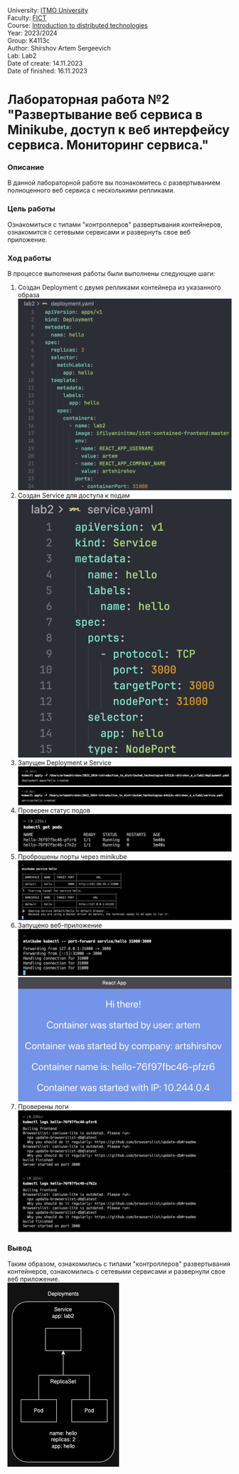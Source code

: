 University: [ITMO University](https://itmo.ru/ru/) <br>
Faculty: [FICT](https://fict.itmo.ru) <br>
Course: [Introduction to distributed technologies](https://github.com/itmo-ict-faculty/introduction-to-distributed-technologies) <br>
Year: 2023/2024 <br>
Group: K4113c <br>
Author: Shirshov Artem Sergeevich <br>
Lab: Lab2 <br>
Date of create: 14.11.2023 <br>
Date of finished: 16.11.2023 <br>

# Лабораторная работа №2 "Развертывание веб сервиса в Minikube, доступ к веб интерфейсу сервиса. Мониторинг сервиса."
### Описание
В данной лабораторной работе вы познакомитесь с развертыванием полноценного веб сервиса с несколькими репликами.

### Цель работы
Ознакомиться с типами "контроллеров" развертывания контейнеров, ознакомится с сетевыми сервисами и развернуть свое веб приложение.

### Ход работы
В процессе выполнения работы были выполнены следующие шаги:
1. Создан Deployment с двумя репликами контейнера из указанного образа <br>
![image](images/picture1.png)
2. Создан Service для доступа к подам <br>
![image](images/picture2.png)
3. Запущен Deployment и Service <br>
![image](images/picture3.1.png)
![image](images/picture3.2.png)
4. Проверен статус подов <br>
![image](images/picture4.png)
5. Проброшены порты через minikube <br>
![image](images/picture5.png)
6. Запущено веб-приложение <br>
![image](images/picture6.1.png)
![image](images/picture6.2.png)
7. Проверены логи <br>
![image](images/picture7.png)

### Вывод
Таким образом, ознакомились с типами "контроллеров" развертывания контейнеров, ознакомились с сетевыми сервисами и развернули свое веб приложение. <br>
![image](images/picture8.png)